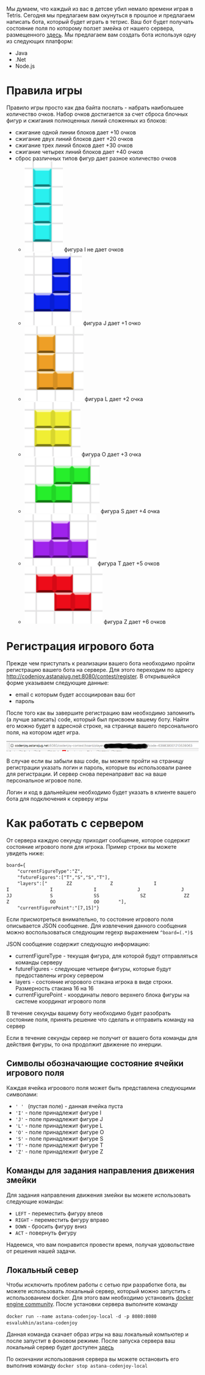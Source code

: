 Мы думаем, что каждый из вас в детсве убил немало времени играя в Tetris. Сегодня мы предлагаем вам окунуться в прошлое и предлагаем написать бота, который будет играть в тетрис. Ваш бот будет получать состояние поля по которому ползет змейка от нашего сервера, размещенного [здесь](http://codenjoy.astanajug.net:8080/contest). Мы предлагаем вам создать бота используя одну из следующих платформ:

* Java
* .Net
* Node.js

# Правила игры

Правило игры просто как два байта послать - набрать наибольшее количество очков.
Набор очков достигается за счет сброса блочных фигур и сжигания полноценных линий сложенных из блоков:

+ сжигание одной линии блоков дает +10 очков
+ сжигание двух линий блоков дает +20 очков
+ сжигание трех линий блоков дает +30 очков
+ сжигание четырех линий блоков дает +40 очков
+ сброс различных типов фигур дает разное количество очков
  + ![Figure I](img/figure-I.png) фигура I не дает очков
  + ![Figure J](img/figure-J.png) фигура J дает +1 очко
  + ![Figure L](img/figure-L.png) фигура L дает +2 очка
  + ![Figure O](img/figure-O.png) фигура O дает +3 очка
  + ![Figure S](img/figure-S.png) фигура S дает +4 очка
  + ![Figure T](img/figure-T.png) фигура T дает +5 очков
  + ![Figure Z](img/figure-Z.png) фигура Z дает +6 очков

# Регистрация игрового бота
Прежде чем приступать к реализации вашего бота необходимо пройти регистрацию вашего бота на сервере. Для этого переходим по адресу http://codenjoy.astanajug.net:8080/contest/register. В открывшейся форме указываем следующие данные:

* email с которым будет ассоциирован ваш бот
* пароль
 
После того как вы завершите регистрацию вам необходимо запомнить (а лучше записать) code, который был присвоем вашему боту. Найти его можно будет в адресной строке, на странице вашего персонального поля, на котором идет игра.

![Код игрока](player-code.png)

В случае если вы забыли ваш code, вы можете пройти на страницу регистрации указать логин и пароль, которые вы использовали ранее для регистрации. И сервер снова перенаправит вас на ваше персональное игровое поле.

Логин и код в дальнейшем необходимо будет указать в клиенте вашего бота для подключения к серверу игры

# Как работать с сервером

От сервера каждую секунду приходит сообщение, которое содержит состояние игрового поля для игрока. Пример строки вы можете увидеть ниже:

```
board={
    "currentFigureType":"Z",
    "futureFigures":["T","S","S","T"],
    "layers":["       ZZ              Z               I               I               I               I               J               J              JJ              S               SS               SZ              ZZ              Z               OO              OO       "],
    "currentFigurePoint":"[7,15]"}
```

Если присмотреться внимательно, то состояние игрового поля описывается JSON сообщение. Для извлечения данного сообщения можно воспользоваться следующим regexp выражением ```^board=(.*)$```

JSON сообщение содержит следующую информацию:

+ currentFigureType - текущая фигура, для которой будут отправляться команды серверу
+ futureFigures - следующие четыере фигуры, которые будут предоставлены игроку сервером
+ layers - состояние игорового стакана игрока в виде строки. Размерность стакана 16 на 16
+ currentFigurePoint - координаты левого верхнего блока фигуры на системе координат игрового поля

В течение секунды вашему боту необходимо будет разобрать состояние поля, принять решение что сделать и отправить команду на сервер

Если в течение секунды сервер не получит от вашего бота команды для действия фигуры, то она продолжит движение по инерции.

## Символы обозначающие состояние ячейки игрового поля

Каждая ячейка игроового поля может быть представлена следующими символами:

* ```' ' ``` (пустая поле) - данная ячейка пуста
* ```'I'``` - поле принадлежит фигуре I
* ```'J'``` - поле принадлежит фигуре J
* ```'L'``` - поле принадлежит фигуре L
* ```'O'``` - поле принадлежит фигуре O
* ```'S'``` - поле принадлежит фигуре S
* ```'T'``` - поле принадлежит фигуре T
* ```'Z'``` - поле принадлежит фигуре Z

## Команды для задания направления движения змейки

Для задания направления движения змейки вы можете использовать следующие команды:

* ```LEFT``` - переместить фигуру влеов
* ```RIGHT``` - переместить фигуру вправо
* ```DOWN``` - бросить фигуру вниз
* ```ACT``` - повернуть фигуру

Надеемся, что вам понравится провести время, получая удовольствие от решения нашей задачи.

## Локальный север

Чтобы исключить проблем работы с сетью при разработке бота, вы можете использовать локальный сервер, который можно запустить с использованием docker. Для этого вам необходимо установить [docker engine community](https://www.docker.com/products/docker-engine). После установки сервера выполните команду 

```docker run --name astana-codenjoy-local -d -p 8080:8080 esvalukhin/astana-codenjoy```

Данная команда скачает образ игры на ваш локальный компьютер и после запустит в фоновом режиме. После запуска сервера ваш локальный сервер будет доступен [здесь](http://localhost:8080/contest/)

По окончании использования сервера вы можете остановить его выполнив команду ```docker stop astana-codenjoy-local```